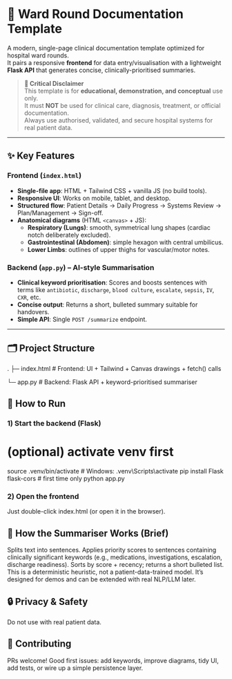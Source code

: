 # 🏥 Ward Round Documentation Template

A modern, single-page clinical documentation template optimized for hospital ward rounds.  
It pairs a responsive **frontend** for data entry/visualisation with a lightweight **Flask API** that generates concise, clinically-prioritised summaries.

> **🛑 Critical Disclaimer**  
> This template is for **educational, demonstration, and conceptual** use only.  
> It must **NOT** be used for clinical care, diagnosis, treatment, or official documentation.  
> Always use authorised, validated, and secure hospital systems for real patient data.

---

## ✨ Key Features

### Frontend (`index.html`)
- **Single-file app**: HTML + Tailwind CSS + vanilla JS (no build tools).
- **Responsive UI**: Works on mobile, tablet, and desktop.
- **Structured flow**: Patient Details → Daily Progress → Systems Review → Plan/Management → Sign-off.
- **Anatomical diagrams** (HTML `<canvas>` + JS):
  - **Respiratory (Lungs)**: smooth, symmetrical lung shapes (cardiac notch deliberately excluded).
  - **Gastrointestinal (Abdomen)**: simple hexagon with central umbilicus.
  - **Lower Limbs**: outlines of upper thighs for vascular/motor notes.

### Backend (`app.py`) – AI-style Summarisation
- **Clinical keyword prioritisation**: Scores and boosts sentences with terms like `antibiotic`, `discharge`, `blood culture`, `escalate`, `sepsis`, `IV`, `CXR`, etc.
- **Concise output**: Returns a short, bulleted summary suitable for handovers.
- **Simple API**: Single `POST /summarize` endpoint.

---

## 🗂 Project Structure

.
├─ index.html # Frontend: UI + Tailwind + Canvas drawings + fetch() calls

└─ app.py # Backend: Flask API + keyword-prioritised summariser

## 🚀 How to Run

### 1) Start the backend (Flask)

# (optional) activate venv first
source .venv/bin/activate      # Windows: .venv\Scripts\activate
pip install Flask flask-cors   # first time only
python app.py

### 2) Open the frontend

Just double-click index.html (or open it in the browser).

## 🧠 How the Summariser Works (Brief)

Splits text into sentences.
Applies priority scores to sentences containing clinically significant keywords (e.g., medications, investigations, escalation, discharge readiness).
Sorts by score + recency; returns a short bulleted list.
This is a deterministic heuristic, not a patient-data-trained model. It’s designed for demos and can be extended with real NLP/LLM later.

## 🔒 Privacy & Safety
Do not use with real patient data.

## 🤝 Contributing
PRs welcome! Good first issues: add keywords, improve diagrams, tidy UI, add tests, or wire up a simple persistence layer.
